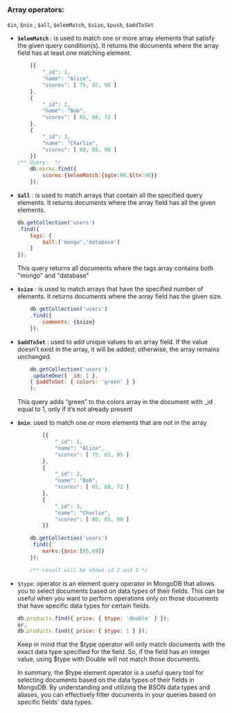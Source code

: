 ### Array operators:
`$in`, `$nin` , `$all`, `$elemMatch`, `$size`, `$push`, `$addToSet`

- **`$elemMatch`** : is used to match one or more array elements that satisfy the given query condition(s). It returns the documents where the array field has at least one matching element.


    ```javascript
        [{ 
            "_id": 1,
            "name": "Alice",
            "scores": [ 75, 82, 95 ]
        },
        { 
            "_id": 2,
            "name": "Bob",
            "scores": [ 65, 88, 72 ]
        },
        { 
            "_id": 3,
            "name": "Charlie",
            "scores": [ 80, 85, 90 ]
        }]
    /** Query:  */
        db.marks.find({
            scores:{$elemMatch:{$gte:80,$lte:90}}
        });
    ```

- **`$all`** : is used to match arrays that contain all the specified query elements. It returns documents where the array field has all the given
elements.

    ```javascript
    db.getCollection('users')
    .find({
        tags: {
            $all:['mongo','database']
        }
    });
    ```
    This query returns all documents where the tags array contains both "mongo" and "database"


- **`$size`** : is used to match arrays that have the specified number of elements. It returns documents where the array field has the given size.

    ```javascript
        db.getCollection('users')
        .find({
            comments: {$size}
        });
    ```

- **`$addToSet`** : used to add unique values to an array field. If the value doesn’t exist in the array, it will be added; otherwise, the array remains unchanged.

    ```javascript
        db.getCollection('users')
        .updateOne({ _id: 1 }, 
        { $addToSet: { colors: 'green' } }
        );
    ```
    This query adds “green” to the colors array in the document with _id equal to 1, only if it’s not already present

- **`$nin`**: used to match one or more elements that are not in the array

    ```javascript
            [{ 
                "_id": 1,
                "name": "Alice",
                "scores": [ 75, 82, 95 ]
            },
            { 
                "_id": 2,
                "name": "Bob",
                "scores": [ 65, 88, 72 ]
            },
            { 
                "_id": 3,
                "name": "Charlie",
                "scores": [ 80, 85, 90 ]
            }]

        db.getCollection('users')
        .find({
            marks:{$nin:[85,69]}
        });

        /** result will be shown id 2 and 3 */
    ```


- `$type`: operator is an element query operator in MongoDB that allows you to select documents based on data types of their fields. This can be useful when you want to perform operations only on those documents that have specific data types for certain fields.

    ```javascript
    db.products.find({ price: { $type: 'double' } });
    or, 
    db.products.find({ price: { $type: 1 } });
    ```
    Keep in mind that the $type operator will only match documents with the exact data type specified for the field. So, if the field has an integer value, using $type with Double will not match those documents.

    In summary, the $type element operator is a useful query tool for selecting documents based on the data types of their fields in MongoDB. By understanding and utilizing the BSON data types and aliases, you can effectively filter documents in your queries based on specific fields’ data types.

